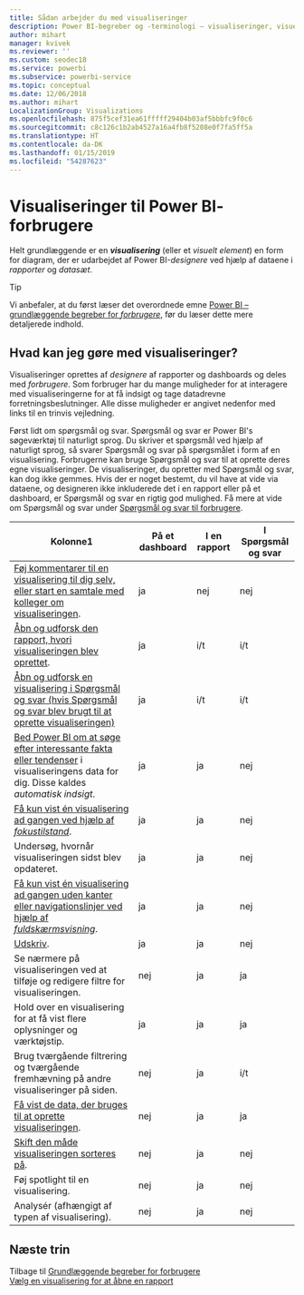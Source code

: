 ```yaml
---
title: Sådan arbejder du med visualiseringer
description: Power BI-begreber og -terminologi – visualiseringer, visuelle elementer. Hvad er en visualisering/et visuelt element i Power BI?
author: mihart
manager: kvivek
ms.reviewer: ''
ms.custom: seodec18
ms.service: powerbi
ms.subservice: powerbi-service
ms.topic: conceptual
ms.date: 12/06/2018
ms.author: mihart
LocalizationGroup: Visualizations
ms.openlocfilehash: 875f5cef31ea61fffff29404b03af5bbbfc9f0c6
ms.sourcegitcommit: c8c126c1b2ab4527a16a4fb8f5208e0f7fa5ff5a
ms.translationtype: HT
ms.contentlocale: da-DK
ms.lasthandoff: 01/15/2019
ms.locfileid: "54287623"
---
```

# <a name="visualizations-for-power-bi-consumers"></a>Visualiseringer til Power BI-**forbrugere**

Helt grundlæggende er en ***visualisering*** (eller et *visuelt element*) en form for diagram, der er udarbejdet af Power BI-*designere* ved hjælp af dataene i *rapporter* og *datasæt*. 

> [!TIP]
> Vi anbefaler, at du først læser det overordnede emne [Power BI – grundlæggende begreber for *forbrugere*](end-user-basic-concepts.md), før du læser dette mere detaljerede indhold.

## <a name="what-can-i-do-with-visualizations"></a>Hvad kan jeg gøre med visualiseringer?

Visualiseringer oprettes af *designere* af rapporter og dashboards og deles med *forbrugere*. Som forbruger har du mange muligheder for at interagere med visualiseringerne for at få indsigt og tage datadrevne forretningsbeslutninger. Alle disse muligheder er angivet nedenfor med links til en trinvis vejledning.

Først lidt om spørgsmål og svar. Spørgsmål og svar er Power BI's søgeværktøj til naturligt sprog. Du skriver et spørgsmål ved hjælp af naturligt sprog, så svarer Spørgsmål og svar på spørgsmålet i form af en visualisering. Forbrugerne kan bruge Spørgsmål og svar til at oprette deres egne visualiseringer. De visualiseringer, du opretter med Spørgsmål og svar, kan dog ikke gemmes. Hvis der er noget bestemt, du vil have at vide via dataene, og designeren ikke inkluderede det i en rapport eller på et dashboard, er Spørgsmål og svar en rigtig god mulighed. Få mere at vide om Spørgsmål og svar under [Spørgsmål og svar til forbrugere](end-user-q-and-a.md).



|Kolonne1  |På et dashboard  |I en rapport  | I Spørgsmål og svar
|---------|---------|---------|--------|
|[Føj kommentarer til en visualisering til dig selv, eller start en samtale med kolleger om visualiseringen](end-user-comment.md).     |  ja       |   nej      |  nej  |
|[Åbn og udforsk den rapport, hvori visualiseringen blev oprettet](end-user-tiles.md).     |    ja     |   i/t      |  i/t |
|[Åbn og udforsk en visualisering i Spørgsmål og svar (hvis Spørgsmål og svar blev brugt til at oprette visualiseringen)](end-user-q-and-a.md)     |   ja      |   i/t      |  i/t  |
|[Bed Power BI om at søge efter interessante fakta eller tendenser](end-user-insights.md) i visualiseringens data for dig.  Disse kaldes *automatisk indsigt*.     |    ja     |   ja      | nej   |
|[Få kun vist én visualisering ad gangen ved hjælp af *fokustilstand*](end-user-focus.md).     | ja        |   ja      | nej  |
|Undersøg, hvornår visualiseringen sidst blev opdateret.     |  ja       |    ja     | nej  |
|[Få kun vist én visualisering ad gangen uden kanter eller navigationslinjer ved hjælp af *fuldskærmsvisning*](end-user-focus.md).     |   ja      |  ja       | nej  |
|[Udskriv](end-user-print.md).     |  ja       |   ja      | nej  |
|Se nærmere på visualiseringen ved at tilføje og redigere filtre for visualiseringen.     |    nej     |   ja      | ja  |
|Hold over en visualisering for at få vist flere oplysninger og værktøjstip.     |    ja     |   ja      | ja  |
|Brug tværgående filtrering og tværgående fremhævning på andre visualiseringer på siden.     |   nej      |   ja      | i/t  |
|[Få vist de data, der bruges til at oprette visualiseringen](end-user-show-data.md).     |  nej       |   ja      | ja  |
| [Skift den måde visualiseringen sorteres på](end-user-search-sort.md). | nej  | ja  | nej  |
| Føj spotlight til en visualisering. | nej  | ja  |  nej |
| Analysér (afhængigt af typen af visualisering). | nej  | ja  | nej  |

## <a name="next-steps"></a>Næste trin
Tilbage til [Grundlæggende begreber for forbrugere](end-user-basic-concepts.md)    
[Vælg en visualisering for at åbne en rapport](end-user-report-open.md)